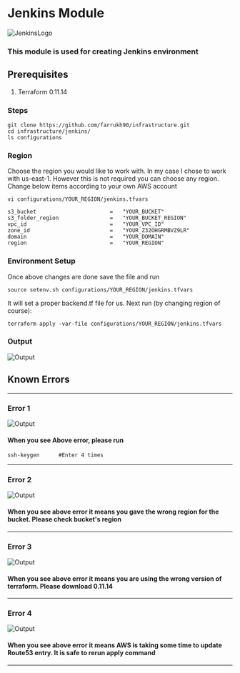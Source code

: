# Jenkins Module
![JenkinsLogo](https://github.com/farrukh90/infrastructure/blob/master/jenkins/images/Jenkinslogo.png)
### This module is used for creating Jenkins environment
## Prerequisites
1. Terraform 0.11.14

### Steps

```
git clone https://github.com/farrukh90/infrastructure.git
cd infrastructure/jenkins/
ls configurations
```

### Region
Choose the region you would like to work with. In my case I chose to work with us-east-1. However this is not required you can choose any region. Change below items according to your own AWS account


```
vi configurations/YOUR_REGION/jenkins.tfvars

s3_bucket                       =   "YOUR_BUCKET"         
s3_folder_region                =   "YOUR_BUCKET_REGION"               
vpc_id                          =   "YOUR_VPC_ID"            
zone_id                         =   "YOUR_Z32OHGRMBVZ9LR"       
domain                          =   "YOUR_DOMAIN"
region                          =   "YOUR_REGION"
```





### Environment Setup
Once above changes are done save the file and run 
```
source setenv.sh configurations/YOUR_REGION/jenkins.tfvars
```

It will set a proper backend.tf file for us. Next run (by changing region of course):


```
terraform apply -var-file configurations/YOUR_REGION/jenkins.tfvars
```




### Output
![Output](https://github.com/farrukh90/infrastructure/blob/master/jenkins/images/output.png)



## Known Errors
---
### Error 1
![Output](https://github.com/farrukh90/infrastructure/blob/master/jenkins/images/Errors.JPG)
#### When you see Above error, please run 
```
ssh-keygen      #Enter 4 times
```




---
### Error 2 
![Output](https://github.com/farrukh90/infrastructure/blob/master/jenkins/images/RegionError.PNG)

#### When you see above error it means you gave the wrong region for the bucket. Please check bucket's region

---
### Error 3
![Output](https://github.com/farrukh90/infrastructure/blob/master/jenkins/images/TerraforVersionError.png)
#### When you see above error it means you are using the wrong version of terraform. Please download 0.11.14

---


### Error 4
![Output](https://github.com/farrukh90/infrastructure/blob/master/jenkins/images/Timeout.png)
#### When you see above error it means AWS is taking some time to update Route53 entry. It is safe to rerun apply command

---